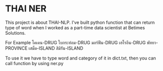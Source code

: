 # THAI NER

This project is about THAI-NLP. I've built python function that can return type of word when I worked as a part-time data scientist at Betimes Solutions.


For Example 
โคเคน-DRUG
ใบกระท่อม-DRUG
มอร์ฟีน-DRUG
เฮโรอีน-DRUG
พัทยา-PROVINCE
เสม็ด-ISLAND
สิมิรัน-ISLAND

To use it we have to type word and category of it in dict.txt, then you can call function by using ner.py 
